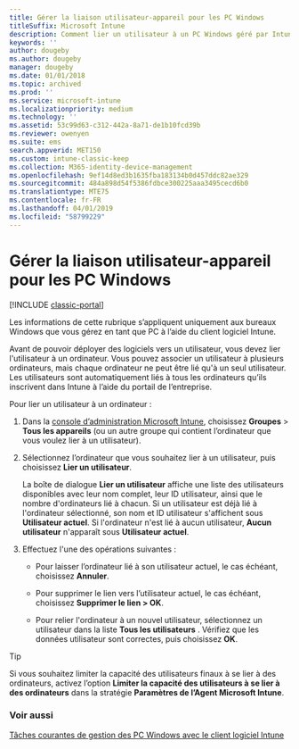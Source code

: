 ```yaml
---
title: Gérer la liaison utilisateur-appareil pour les PC Windows
titleSuffix: Microsoft Intune
description: Comment lier un utilisateur à un PC Windows géré par Intune.
keywords: ''
author: dougeby
ms.author: dougeby
manager: dougeby
ms.date: 01/01/2018
ms.topic: archived
ms.prod: ''
ms.service: microsoft-intune
ms.localizationpriority: medium
ms.technology: ''
ms.assetid: 53c99d63-c312-442a-8a71-de1b10fcd39b
ms.reviewer: owenyen
ms.suite: ems
search.appverid: MET150
ms.custom: intune-classic-keep
ms.collection: M365-identity-device-management
ms.openlocfilehash: 9ef14d8ed3b1635fba183134b0d457ddc82ae329
ms.sourcegitcommit: 484a898d54f5386fdbce300225aaa3495cecd6b0
ms.translationtype: MTE75
ms.contentlocale: fr-FR
ms.lasthandoff: 04/01/2019
ms.locfileid: "58799229"
---
```

# <a name="manage-user-device-linking-for-windows-pcs"></a>Gérer la liaison utilisateur-appareil pour les PC Windows

[!INCLUDE [classic-portal](includes/classic-portal.md)]

Les informations de cette rubrique s’appliquent uniquement aux bureaux Windows que vous gérez en tant que PC à l’aide du client logiciel Intune. 

Avant de pouvoir déployer des logiciels vers un utilisateur, vous devez lier l'utilisateur à un ordinateur. Vous pouvez associer un utilisateur à plusieurs ordinateurs, mais chaque ordinateur ne peut être lié qu'à un seul utilisateur. Les utilisateurs sont automatiquement liés à tous les ordinateurs qu’ils inscrivent dans Intune à l’aide du portail de l’entreprise.

Pour lier un utilisateur à un ordinateur :

1. Dans la [console d’administration Microsoft Intune](https://manage.microsoft.com/), choisissez **Groupes** &gt; **Tous les appareils** (ou un autre groupe qui contient l’ordinateur que vous voulez lier à un utilisateur).

2. Sélectionnez l’ordinateur que vous souhaitez lier à un utilisateur, puis choisissez **Lier un utilisateur**.

   La boîte de dialogue **Lier un utilisateur** affiche une liste des utilisateurs disponibles avec leur nom complet, leur ID utilisateur, ainsi que le nombre d'ordinateurs lié à chacun. Si un utilisateur est déjà lié à l'ordinateur sélectionné, son nom et ID utilisateur s'affichent sous **Utilisateur actuel**. Si l'ordinateur n'est lié à aucun utilisateur, **Aucun utilisateur** n'apparaît sous **Utilisateur actuel**.

3. Effectuez l'une des opérations suivantes :

   - Pour laisser l’ordinateur lié à son utilisateur actuel, le cas échéant, choisissez **Annuler**.

   - Pour supprimer le lien vers l’utilisateur actuel, le cas échéant, choisissez <strong>Supprimer le lien **&gt;** OK</strong>.

   - Pour relier l'ordinateur à un nouvel utilisateur, sélectionnez un utilisateur dans la liste **Tous les utilisateurs** . Vérifiez que les données utilisateur sont correctes, puis choisissez **OK**.

> [!TIP]
> Si vous souhaitez limiter la capacité des utilisateurs finaux à se lier à des ordinateurs, activez l’option **Limiter la capacité des utilisateurs à se lier à des ordinateurs** dans la stratégie **Paramètres de l’Agent Microsoft Intune**.

### <a name="see-also"></a>Voir aussi

[Tâches courantes de gestion des PC Windows avec le client logiciel Intune](common-windows-pc-management-tasks-with-the-microsoft-intune-computer-client.md)
